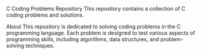 C Coding Problems Repository
This repository contains a collection of C coding problems and solutions.


About
This repository is dedicated to solving coding problems in the C programming language. Each problem is designed to test various aspects of programming skills, including algorithms, data structures, and problem-solving techniques.